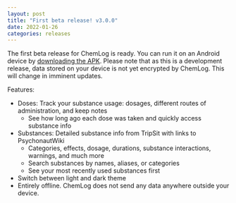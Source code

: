 ```yaml
---
layout: post
title: "First beta release! v3.0.0"
date: 2022-01-26
categories: releases
---
```


The first beta release for ChemLog is ready. You can run it on an Android device by [downloading the APK](https://github.com/AlpyneDreams/ChemLog/releases/download/v3.0.0-beta/ChemLog-v3.0.0-beta-android.apk).
Please note that as this is a development release, data stored on your device is not yet encrypted by ChemLog. This will change in imminent updates.

Features:
- Doses: Track your substance usage: dosages, different routes of administration, and keep notes
  - See how long ago each dose was taken and quickly access substance info
- Substances: Detailed substance info from TripSit with links to PsychonautWiki
  - Categories, effects, dosage, durations, substance interactions, warnings, and much more
  - Search substances by names, aliases, or categories
  - See your most recently used substances first
- Switch between light and dark theme
- Entirely offline. ChemLog does not send any data anywhere outside your device.
